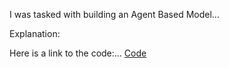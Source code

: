 I was tasked with building an Agent Based Model...

Explanation:    


Here is a link to the code:...  [Code](model_backup9.py)
